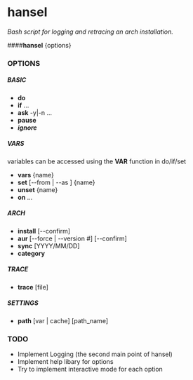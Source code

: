 # **hansel**
*Bash script for logging and retracing an arch installation.*  
  
####__hansel__ {options}  
  
### **OPTIONS**
##### BASIC
* __do__ <command>
* __if__ <condition> ...
* __ask__ <prompt> -y|-n ...
* __pause__ <prompt>
* ___ignore___ *<will be used in next version>*

##### VARS
variables can be accessed using the __VAR__ function in do/if/set
* __vars__ {name}
* __set__ [--from <command> | --as <value>] {name}
* __unset__ {name}
* __on__ <name> ...

##### ARCH
* __install__ <package> [--confirm]
* __aur__ <package> [--force | --version #] [--confirm]
* __sync__ [YYYY/MM/DD]
* __category__ <name>

##### TRACE
* __trace__ [file]

##### SETTINGS
* __path__ [var | cache] [path_name]

### **TODO**
* Implement Logging (the second main point of hansel)
* Implement help libary for options
* Try to implement interactive mode for each option